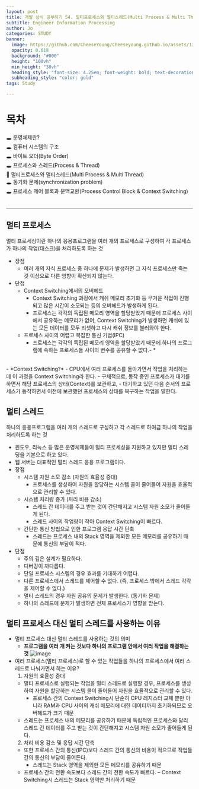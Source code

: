 ```yaml
---
layout: post
title: 개발 상식 공부하기 54. 멀티프로세스와 멀티스레드(Multi Process & Multi Thread)
subtitle: Engineer Information Processing
author: Jo
categories: STUDY
banner:
  image: https://github.com/CheeseYoung/Cheeseyoung.github.io/assets/132384527/2564fa1e-eba2-4481-8a55-64e62391c08a
  opacity: 0.618
  background: "#000"
  height: "100vh"
  min_height: "38vh"
  heading_style: "font-size: 4.25em; font-weight: bold; text-decoration: underline"
  subheading_style: "color: gold"
tags: Study

---
```


# 목차
🕳 운영체제란? <br>
🕳 컴퓨터 시스템의 구조 <br>
🕳 바이트 오더(Byte Order) <br>
🕳 프로세스와 스레드(Process & Thread) <br>
📌 멀티프로세스와 멀티스레드(Multi Process & Multi Thread) <br>
🕳 동기화 문제(synchronization problem) <br>
🕳 프로세스 제어 블록과 문맥교환(Process Control Block & Context Switching) <br>
<br>
<hr>



## 멀티 프로세스
멀티 프로세싱이란 하나의 응용프로그램을 여러 개의 프로세스로 구성하여 각 프로세스가 하나의 작업(태스크)을 처리하도록 하는 것
- 장점
  - 여러 개의 자식 프로세스 중 하나에 문제가 발생하면 그 자식 프로세스만 죽는 것 이상으로 다른 영향이 확산되지 않는다.
- 단점
  - Context Switching에서의 오버헤드
    - Context Switching 과정에서 캐쉬 메모리 초기화 등 무거운 작업이 진행되고 많은 시간이 소모되는 등의 오버헤드가 발생하게 된다.
    - 프로세스는 각각의 독립된 메모리 영역을 할당받았기 때문에 프로세스 사이에서 공유하는 메모리가 없어,
      Context Switching가 발생하면 캐쉬에 있는 모든 데이터를 모두 리셋하고 다시 캐쉬 정보를 불러와야 한다.
  - 프로세스 사이의 어렵고 복잡한 통신 기법(IPC)
    - 프로세스는 각각의 독립된 메모리 영역을 할당받았기 때문에 하나의 프로그램에 속하는 프로세스들 사이의 변수를 공유할 수 없다.- *
<br>
- *Context Switching?*
  - CPU에서 여러 프로세스를 돌아가면서 작업을 처리하는 데 이 과정을 Context Switching라 한다.
  - 구체적으로, 동작 중인 프로세스가 대기를 하면서 해당 프로세스의 상태(Context)를 보관하고,
  - 대기하고 있던 다음 순서의 프로세스가 동작하면서 이전에 보관했던 프로세스의 상태를 복구하는 작업을 말한다.

## 멀티 스레드
하나의 응용프로그램을 여러 개의 스레드로 구성하고 각 스레드로 하여금 하나의 작업을 처리하도록 하는 것
- 윈도우, 리눅스 등 많은 운영체제들이 멀티 프로세싱을 지원하고 있지만 멀티 스레딩을 기본으로 하고 있다.
- 웹 서버는 대표적인 멀티 스레드 응용 프로그램이다.
- 장점
  - 시스템 자원 소모 감소 (자원의 효율성 증대)
    - 프로세스를 생성하여 자원을 할당하는 시스템 콜이 줄어들어 자원을 효율적으로 관리할 수 있다.
  - 시스템 처리량 증가 (처리 비용 감소)
    - 스레드 간 데이터를 주고 받는 것이 간단해지고 시스템 자원 소모가 줄어들게 된다.
    - 스레드 사이의 작업량이 작아 Context Switching이 빠르다.
  - 간단한 통신 방법으로 인한 프로그램 응답 시간 단축
    - 스레드는 프로세스 내의 Stack 영역을 제외한 모든 메모리를 공유하기 때문에 통신의 부담이 적다.
- 단점
  - 주의 깊은 설계가 필요하다.
  - 디버깅이 까다롭다.
  - 단일 프로세스 시스템의 경우 효과를 기대하기 어렵다.
  - 다른 프로세스에서 스레드를 제어할 수 없다. (즉, 프로세스 밖에서 스레드 각각을 제어할 수 없다.)
  - 멀티 스레드의 경우 자원 공유의 문제가 발생한다. (동기화 문제)
  - 하나의 스레드에 문제가 발생하면 전체 프로세스가 영향을 받는다.

## 멀티 프로세스 대신 멀티 스레드를 사용하는 이유
- 멀티 프로세스 대신 멀티 스레드를 사용하는 것의 의미
  - **프로그램을 여러 개 켜는 것보다 하나의 프로그램 안에서 여러 작업을 해결하는 것**
  ![image](https://github.com/CheeseYoung/Cheeseyoung.github.io/assets/132384527/2564fa1e-eba2-4481-8a55-64e62391c08a)
- 여러 프로세스(멀티 프로세스)로 할 수 있는 작업들을 하나의 프로세스에서 여러 스레드로 나눠가면서 하는 이유?
  1. 자원의 효율성 증대
    - 멀티 프로세스로 실행되는 작업을 멀티 스레드로 실행할 경우, 프로세스를 생성하여 자원을 할당하는 시스템 콜이 줄어들어 자원을 효율적으로 관리할 수 있다.
      - 프로세스 간의 Context Switching시 단순히 CPU 레지스터 교체 뿐만 아니라 RAM과 CPU 사이의 캐쉬 메모리에 대한 데이터까지 초기화되므로 오버헤드가 크기 때문
    - 스레드는 프로세스 내의 메모리를 공유하기 때문에 독립적인 프로세스와 달리 스레드 간 데이터를 주고 받는 것이 간단해지고 시스템 자원 소모가 줄어들게 된다.
  2. 처리 비용 감소 및 응답 시간 단축
    - 또한 프로세스 간의 통신(IPC)보다 스레드 간의 통신의 비용이 적으므로 작업들 간의 통신의 부담이 줄어든다.
      - 스레드는 Stack 영역을 제외한 모든 메모리를 공유하기 때문
    - 프로세스 간의 전환 속도보다 스레드 간의 전환 속도가 빠르다.
      – Context Switching시 스레드는 Stack 영역만 처리하기 때문




